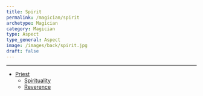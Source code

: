 ```yaml
---
title: Spirit
permalink: /magician/spirit
archetype: Magician
category: Magician
type: Aspect
type_general: Aspect
image: /images/back/spirit.jpg
draft: false
---
```


---
- [Priest](/magician/spirit/priest)
  - [Spirituality](/magician/spirit/priest/spirituality)
  - [Reverence](/magician/spirit/priest/reverence)

